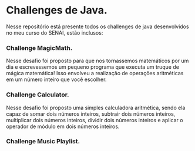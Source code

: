 # Challenges de Java.
Nesse repositório está presente todos os challenges de java desenvolvidos no meu curso do SENAI, estão inclusos:

<h3>Challenge MagicMath.</h3>
Nesse desafio foi proposto para que nos tornassemos matemáticos por um dia e escrevessemos um pequeno programa que executa um truque de mágica matemática! Isso envolveu a realização de operações aritméticas em um número inteiro que você escolher.

<h3>Challenge Calculator.</h3>
Nesse desafio foi proposto uma simples calculadora aritmética, sendo ela capaz de somar dois números inteiros, subtrair dois números inteiros, multiplicar dois números inteiros, dividir dois números inteiros e aplicar o operador de módulo em dois números inteiros.

<h3>Challenge Music Playlist.</h3>
